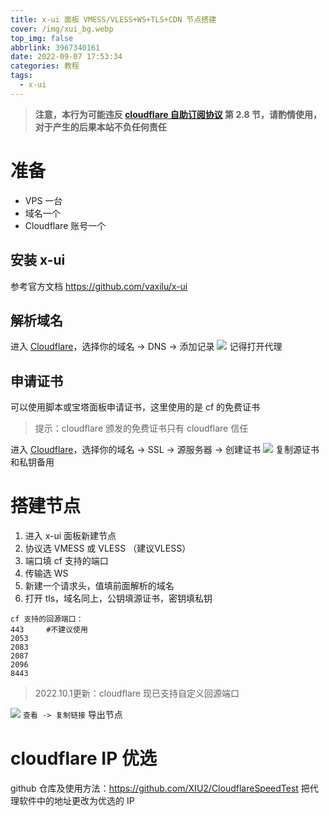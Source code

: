 ```yaml
---
title: x-ui 面板 VMESS/VLESS+WS+TLS+CDN 节点搭建
cover: /img/xui_bg.webp
top_img: false
abbrlink: 3967340161
date: 2022-09-07 17:53:34
categories: 教程
tags: 
  - x-ui
---
```

>**注意，本行为可能违反 [cloudflare 自助订阅协议](https://www.cloudflare.com/terms/) 第 2.8 节，请酌情使用，对于产生的后果本站不负任何责任**
# 准备
- VPS 一台
- 域名一个
- Cloudflare 账号一个
## 安装 x-ui
参考官方文档 https://github.com/vaxilu/x-ui
## 解析域名
进入 [Cloudflare](https://dash.cloudflare.com)，选择你的域名 -> DNS -> 添加记录
![](/img/xui.webp)
记得打开代理
## 申请证书
可以使用脚本或宝塔面板申请证书，这里使用的是 cf 的免费证书
>提示：cloudflare 颁发的免费证书只有 cloudflare 信任

进入 [Cloudflare](https://dash.cloudflare.com)，选择你的域名 -> SSL -> 源服务器 -> 创建证书
![](/img/xui1.webp)
复制源证书和私钥备用
# 搭建节点
1. 进入 x-ui 面板新建节点
2. 协议选 VMESS 或 VLESS （建议VLESS）
3. 端口填 cf 支持的端口
4. 传输选 WS
5. 新建一个请求头，值填前面解析的域名
6. 打开 tls，域名同上，公钥填源证书，密钥填私钥
```
cf 支持的回源端口：
443     #不建议使用
2053
2083
2087
2096
8443
```
>2022.10.1更新：cloudflare 现已支持自定义回源端口

![](/img/xui2.webp)
`查看 -> 复制链接` 导出节点
# cloudflare IP 优选
github 仓库及使用方法：https://github.com/XIU2/CloudflareSpeedTest
把代理软件中的地址更改为优选的 IP
